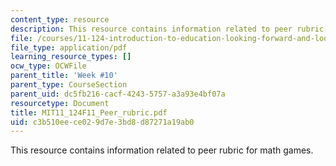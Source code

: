 ```yaml
---
content_type: resource
description: This resource contains information related to peer rubric for math games.
file: /courses/11-124-introduction-to-education-looking-forward-and-looking-back-on-education-fall-2011/c3b510eece029d7e3bd8d87271a19ab0_MIT11_124F11_Peer_rubric.pdf
file_type: application/pdf
learning_resource_types: []
ocw_type: OCWFile
parent_title: 'Week #10'
parent_type: CourseSection
parent_uid: dc5fb216-cacf-4243-5757-a3a93e4bf07a
resourcetype: Document
title: MIT11_124F11_Peer_rubric.pdf
uid: c3b510ee-ce02-9d7e-3bd8-d87271a19ab0
---
```

This resource contains information related to peer rubric for math games.

